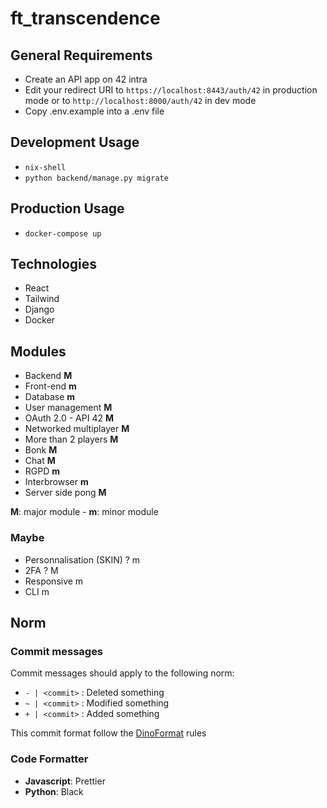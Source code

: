 # ft_transcendence

## General Requirements
- Create an API app on 42 intra
- Edit your redirect URI to ```https://localhost:8443/auth/42``` in production mode or to ```http://localhost:8000/auth/42``` in dev mode
- Copy .env.example into a .env file

## Development Usage
- ```nix-shell```
- ```python backend/manage.py migrate```

 ## Production Usage
 - ```docker-compose up```

## Technologies
- React
- Tailwind
- Django
- Docker

## Modules
- Backend **M**
- Front-end **m**
- Database **m**
- User management **M**
- OAuth 2.0 - API 42 **M**
- Networked multiplayer **M**
- More than 2 players **M**
- Bonk **M**
- Chat **M**
- RGPD **m**
- Interbrowser **m**
- Server side pong **M**

**M**: major module - **m**: minor module

### Maybe
- Personnalisation (SKIN) ? m
- 2FA ? M
- Responsive m
- CLI m

## Norm
### Commit messages
Commit messages should apply to the following norm:
- ```- | <commit>``` : Deleted something
- ```~ | <commit>``` : Modified something
- ```+ | <commit>``` : Added something

This commit format follow the [DinoFormat](https://github.com/DinoMalin/DinoFormat) rules

### Code Formatter
- **Javascript**: Prettier
- **Python**: Black
